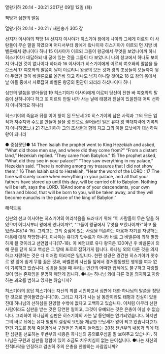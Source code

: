 열왕기하 20:14 - 20:21 
2017년 09월 12일 (화)

책망과 심판의 말씀



열왕기하 20:14 - 20:21 / 새찬송가 305 장


선지자 이사야의 책망
14 선지자 이사야가 히스기야 왕에게 나아와 그에게 이르되 이 사람들이 무슨 말을 하였으며 어디서부터 왕에게 왔나이까 히스기야가 이르되 먼 지방 바벨론에서 왔나이다 하니 15 이사야가 이르되 그들이 왕궁에서 무엇을 보았나이까 하니 히스기야가 대답하되 내 궁에 있는 것을 그들이 다 보았나니 나의 창고에서 하나도 보이지 아니한 것이 없나이다 하더라 16 이사야가 히스기야에게 이르되 여호와의 말씀을 들으소서 17 여호와의 말씀이 날이 이르리니 왕궁의 모든 것과 왕의 조상들이 오늘까지 쌓아 두었던 것이 바벨론으로 옮긴바 되고 하나도 남지 아니할 것이요 18 또 왕의 몸에서 날 아들 중에서 사로잡혀 바벨론 왕궁의 환관이 되리라 하셨나이다 하니

심판의 말씀을 받아들임
19 히스기야가 이사야에게 이르되 당신이 전한 바 여호와의 말씀이 선하니이다 하고 또 이르되 만일 내가 사는 날에 태평과 진실이 있을진대 어찌 선하지 아니하리요 하니라

히스기야의 죽음과 뒤를 이어 왕이 된 므낫세
20 히스기야의 남은 사적과 그의 모든 업적과 저수지와 수도를 만들어 물을 성 안으로 끌어들인 일은 유다 왕 역대지략에 기록되지 아니하였느냐 21 히스기야가 그의 조상들과 함께 자고 그의 아들 므낫세가 대신하여 왕이 되니라

● 중심문단● 14 Then Isaiah the prophet went to King Hezekiah and asked, “What did those men say, and where did they come from?” “From a distant land,” Hezekiah replied. “They came from Babylon.” 15 The prophet asked, “What did they see in your palace?” “They saw everything in my palace,” Hezekiah said. “There is nothing among my treasures that I did not show them.” 16 Then Isaiah said to Hezekiah, “Hear the word of the LORD : 17 The time will surely come when everything in your palace, and all that your fathers have stored up until this day, will be carried off to Babylon. Nothing will be left, says the LORD. 18And some of your descendants, your own flesh and blood, that will be born to you, will be taken away, and they will become eunuchs in the palace of the king of Babylon.”

해석도움





심판의 선고
이사야는 히스기야의 어리석음을 드러내기 위해 “이 사람들이 무슨 말을 하였으며 어디서부터 왕에게 왔나이까?”, “그들이 왕궁에서 무엇을 보았나이까?”하고 물었습니다(14-15). 그리고는 그의 중심에 있는 사람을 의존하는 마음과 자기를 자랑하는 마음에 대해 책망합니다. 이사야는 유대가 앗수르가 아니라 바로 그 바벨론에 의해 멸망하게 될 것이라고 선언합니다(17-18). 이 예언대로 유다 왕국은 130여년 후 바벨론에 의해 문을 닫게 되고 백성은 그 땅에 포로로 잡혀가게 됩니다. 하나님 외의 다른 것을 의지하고 자랑하는 것은 다 이처럼 어리석은 일입니다. 한편 성경은 경건한 히스기야가 앗수르 왕 앞에 쉽게 무릎 꿇은 것과, 바벨론의 사신들 앞에서 경거망동했던 행위를 여과 없이 기록하고 있습니다. 성경을 읽을 때 우리는 인간의 어떠한 업적에도 불구하고 자랑할 것이 없는 존재임을 분명히 깨닫게 됩니다.
●나는 하나님 외에 다른 것을 의지하고 자랑하는 과오를 범하고 있지는 않습니까?

히스기야의 응답
히스기야는 자신의 죄를 시인하고서 심판에 대한 하나님의 말씀을 정당한 것으로 받아들였습니다(19). 그리고 자기가 사는 날 동안이라도 태평과 진실이 있을진대 하나님의 선하심을 찬양할 수밖에 없다고 고백하고 있습니다. 이처럼 아무리 선한 사람이라도 심판을 받는 것은 당연한 일이고, 그것이 유예되는 것은 은총이 아닐 수 없습니다. 그리하여 하나님의 심판은 히스기야의 사는 날 동안에는 연기되었습니다. 하지만 그의 바로 뒤에는 유다 멸망의 결정적 요인을 제공한 므낫세가 왕이 되고 있습니다(21). 한편 기도를 통해 죽을병에서 구원받은
기록이 들어있는 20장 전반부의 내용과 죄에 대한 심판을 선포하는 후반부의 내용은 하나님의 공의로우심을 잘 보여주고 있습니다. 하나님은 구원과 심판을 행함에 있어 조금도 치우치심이 없는 분이십니다.
●나는 자신의 전적타락을 인정하고 겸손히 주의 은총을 찬양하는 사람입니까?